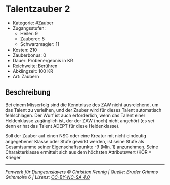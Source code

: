 # Talentzauber 2

- Kategorie: #Zauber
- Zugangsstufen:
  - Heiler: 9
  - Zauberer: 5
  - Schwarzmagier: 11
- Kosten: 210
- Zauberbonus: 0
- Dauer: Probenergebnis in KR
- Reichweite: Berühren
- Abklingzeit: 100 KR
- Art: Zaubern

## Beschreibung

Bei einem Misserfolg sind die Kenntnisse des ZAW nicht ausreichend, um das Talent zu verleihen, und der Zauber wird für dieses Talent automatisch fehlschlagen. Der Wurf ist auch erforderlich, wenn das Talent einer Heldenklasse zugänglich ist, der der ZAW (noch) nicht angehört (es sei denn er hat das Talent ADEPT für diese Heldenklasse).

Soll der Zauber auf einen NSC oder eine Kreatur mit nicht eindeutig angegebener Klasse oder Stufe gewirkt werden, ist seine Stufe als Gesamtsumme seiner Eigenschaftspunkte -9 (Min. 1) anzunehmen. Seine Charakterklasse ermittelt sich aus dem höchsten Attributswert (KÖR = Krieger

---

_Fanwerk für [Dungeonslayers](https://www.dungeonslayers.net/) © Christian Kennig | Quelle: Bruder Grimms Grimmoire 6 | Lizenz: [CC-BY-NC-SA 4.0](https://creativecommons.org/licenses/by-nc-sa/4.0/deed.de)_
